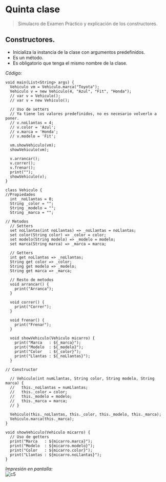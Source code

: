# Quinta clase
>Simulacro de Examen Práctico y explicación de los constructores.

## Constructores.
* Inicializa la instancia de la clase con argumentos predefinidos.
* Es un método.
* Es obligatorio que tenga el mismo nombre de la clase.

*Código:*
```
void main(List<String> args) {
  Vehiculo vm = Vehiculo.marca("Toyota");
  Vehiculo v = new Vehiculo(4, "Azul", "Fit", "Honda");
  // var v = Vehiculo();
  // var v = new Vehiculo();

  // Uso de setters
  // Ya tiene los valores predefinidos, no es necesario volverlo a poner.
  // v.noLlantas = 4;
  // v.color = 'Azul';
  // v.marca = 'Honda';
  // v.modelo = 'Fit';

  vm.showVehiculo(vm);
  showVehiculo(vm);

  v.arrancar();
  v.correr();
  v.frenar();
  print("");
  showVehiculo(v);
}

class Vehiculo {
//Propiedades
  int _noLlantas = 0;
  String _color = "";
  String _modelo = "";
  String _marca = "";

// Metodos
  // Setters
  set noLlantas(int noLlantas) => _noLlantas = noLlantas;
  set color(String color) => _color = color;
  set modelo(String modelo) => _modelo = modelo;
  set marca(String marca) => _marca = marca;

  // Getters
  int get noLlantas => _noLlantas;
  String get color => _color;
  String get modelo => _modelo;
  String get marca => _marca;

  // Resto de metodos
  void arrancar() {
    print("Arranca");
  }

  void correr() {
    print("Correr");
  }

  void frenar() {
    print("Frenar");
  }

  void showVehiculo(Vehiculo micarro) {
    print("Marca   : ${_marca}");
    print("Modelo  : ${_modelo}");
    print("Color   : ${_color}");
    print("Llantas : ${_noLlantas}");
  }

// Constructor

  // Vehiculo(int numLlantas, String color, String modelo, String marca) {
  //   this._noLlantas = numLlantas;
  //   this._color = color;
  //   this._modelo = modelo;
  //   this._marca = marca;
  // }

  Vehiculo(this._noLlantas, this._color, this._modelo, this._marca);
  Vehiculo.marca(this._marca);
}

void showVehiculo(Vehiculo micarro) {
  // Uso de getters
  print("Marca   : ${micarro.marca}");
  print("Modelo  : ${micarro.modelo}");
  print("Color   : ${micarro.color}");
  print("Llantas : ${micarro.noLlantas}");
}
```
*Impresión en pantalla:*\
![c5](https://user-images.githubusercontent.com/111654273/198176431-c53a4b15-9877-4527-9d8a-5fe12657e184.png)
